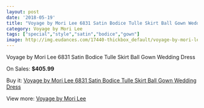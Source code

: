 ```yaml
---
layout: post
date: '2018-05-19'
title: "Voyage by Mori Lee 6831 Satin Bodice Tulle Skirt Ball Gown Wedding Dress"
category: Voyage by Mori Lee
tags: ["special","style","satin","bodice","gown"]
image: http://img.eudances.com/17440-thickbox_default/voyage-by-mori-lee-6831-satin-bodice-tulle-skirt-ball-gown-wedding-dress.jpg
---
```

Voyage by Mori Lee 6831 Satin Bodice Tulle Skirt Ball Gown Wedding Dress

On Sales: **$405.99**
<a href="https://www.eudances.com/en/voyage-by-mori-lee/5096-voyage-by-mori-lee-6831-satin-bodice-tulle-skirt-ball-gown-wedding-dress.html"><amp-img layout="responsive" width="600" height="600" src="//img.eudances.com/17440-thickbox_default/voyage-by-mori-lee-6831-satin-bodice-tulle-skirt-ball-gown-wedding-dress.jpg" alt="Voyage by Mori Lee 6831 Satin Bodice Tulle Skirt Ball Gown Wedding Dress 0" /></a>
<a href="https://www.eudances.com/en/voyage-by-mori-lee/5096-voyage-by-mori-lee-6831-satin-bodice-tulle-skirt-ball-gown-wedding-dress.html"><amp-img layout="responsive" width="600" height="600" src="//img.eudances.com/17441-thickbox_default/voyage-by-mori-lee-6831-satin-bodice-tulle-skirt-ball-gown-wedding-dress.jpg" alt="Voyage by Mori Lee 6831 Satin Bodice Tulle Skirt Ball Gown Wedding Dress 1" /></a>

Buy it: [Voyage by Mori Lee 6831 Satin Bodice Tulle Skirt Ball Gown Wedding Dress](https://www.eudances.com/en/voyage-by-mori-lee/5096-voyage-by-mori-lee-6831-satin-bodice-tulle-skirt-ball-gown-wedding-dress.html "Voyage by Mori Lee 6831 Satin Bodice Tulle Skirt Ball Gown Wedding Dress")

View more: [Voyage by Mori Lee](https://www.eudances.com/en/47-voyage-by-mori-lee "Voyage by Mori Lee")